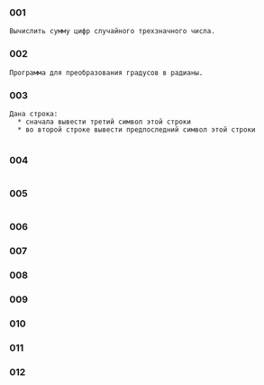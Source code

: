 ### 001

```language
Вычислить сумму цифр случайного трехзначного числа.
```

### 002

```language
Программа для преобразования градусов в радианы.
```

### 003

```language
Дана строка:
  * сначала вывести третий символ этой строки
  * во второй строке вывести предпоследний символ этой строки


```

### 004

```language

```

### 005

```language

```

### 006



### 007



### 008


### 009


### 010

### 011

### 012

